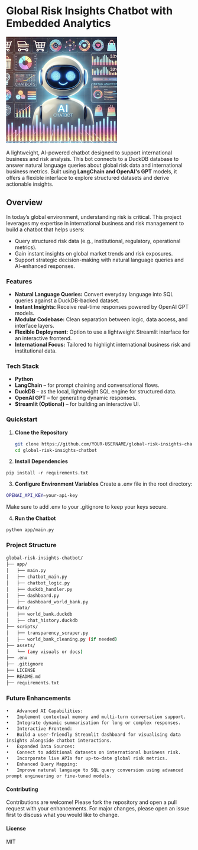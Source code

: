 # Global Risk Insights Chatbot with Embedded Analytics
![Project Banner](./assets/image.png)

A lightweight, AI-powered chatbot designed to support international business and risk analysis. This bot connects to a DuckDB database to answer natural language queries about global risk data and international business metrics. Built using **LangChain and OpenAI's GPT** models, it offers a flexible interface to explore structured datasets and derive actionable insights.

## Overview

In today’s global environment, understanding risk is critical. This project leverages my expertise in international business and risk management to build a chatbot that helps users:
- Query structured risk data (e.g., institutional, regulatory, operational metrics).
- Gain instant insights on global market trends and risk exposures.
- Support strategic decision-making with natural language queries and AI-enhanced responses.

### Features

- **Natural Language Queries:** Convert everyday language into SQL queries against a DuckDB-backed dataset.
- **Instant Insights:** Receive real-time responses powered by OpenAI GPT models.
- **Modular Codebase:** Clean separation between logic, data access, and interface layers.
- **Flexible Deployment:** Option to use a lightweight Streamlit interface for an interactive frontend.
- **International Focus:** Tailored to highlight international business risk and institutional data.

### Tech Stack

- **Python**
- **LangChain** – for prompt chaining and conversational flows.
- **DuckDB** – as the local, lightweight SQL engine for structured data.
- **OpenAI GPT** – for generating dynamic responses.
- **Streamlit (Optional)** – for building an interactive UI.


### Quickstart

1. **Clone the Repository**
   ```bash
   git clone https://github.com/YOUR-USERNAME/global-risk-insights-chatbot.git
   cd global-risk-insights-chatbot


2. **Install Dependencies**
```bas
pip install -r requirements.txt
```

3. **Configure Environment Variables**
Create a .env file in the root directory:
```bash
OPENAI_API_KEY=your-api-key
```
Make sure to add .env to your .gitignore to keep your keys secure.

4. **Run the Chatbot**
```bash
python app/main.py
```

### Project Structure
```bash
global-risk-insights-chatbot/
├── app/
│   ├── main.py
│   ├── chatbot_main.py
│   ├── chatbot_logic.py
│   ├── duckdb_handler.py
│   ├── dashboard.py
│   ├── dashboard_world_bank.py
├── data/
│   ├── world_bank.duckdb
│   ├── chat_history.duckdb
├── scripts/
│   ├── transparency_scraper.py
│   ├── world_bank_cleaning.py (if needed)
├── assets/
│   └── (any visuals or docs)
├── .env
├── .gitignore
├── LICENSE
├── README.md
├── requirements.txt
```
### Future Enhancements
	•	Advanced AI Capabilities:
	•	Implement contextual memory and multi-turn conversation support.
	•	Integrate dynamic summarisation for long or complex responses.
	•	Interactive Frontend:
	•	Build a user-friendly Streamlit dashboard for visualising data insights alongside chatbot interactions.
	•	Expanded Data Sources:
	•	Connect to additional datasets on international business risk.
	•	Incorporate live APIs for up-to-date global risk metrics.
	•	Enhanced Query Mapping:
	•	Improve natural language to SQL query conversion using advanced prompt engineering or fine-tuned models.

#### Contributing

Contributions are welcome! Please fork the repository and open a pull request with your enhancements. For major changes, please open an issue first to discuss what you would like to change.

#### License
MIT
